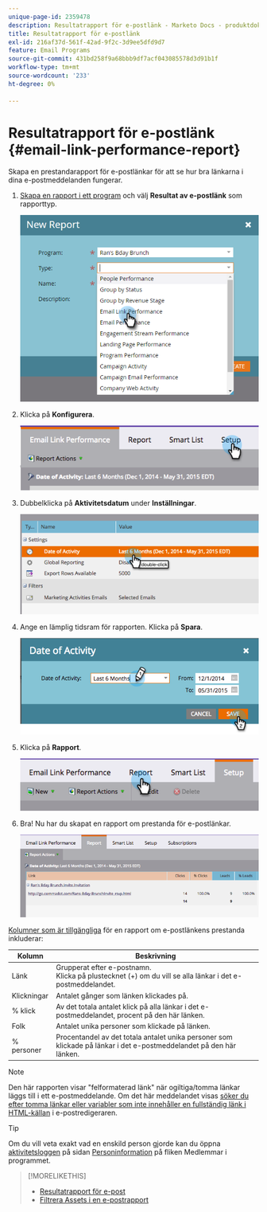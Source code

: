 ```yaml
---
unique-page-id: 2359478
description: Resultatrapport för e-postlänk - Marketo Docs - produktdokumentation
title: Resultatrapport för e-postlänk
exl-id: 216af37d-561f-42ad-9f2c-3d9ee5dfd9d7
feature: Email Programs
source-git-commit: 431bd258f9a68bbb9df7acf043085578d3d91b1f
workflow-type: tm+mt
source-wordcount: '233'
ht-degree: 0%

---
```


# Resultatrapport för e-postlänk {#email-link-performance-report}

Skapa en prestandarapport för e-postlänkar för att se hur bra länkarna i dina e-postmeddelanden fungerar.

1. [Skapa en rapport i ett program](/help/marketo/product-docs/reporting/basic-reporting/creating-reports/create-a-report-in-a-program.md) och välj **Resultat av e-postlänk** som rapporttyp.

   ![](assets/image2017-3-29-9-3a10-3a41.png)

1. Klicka på **Konfigurera**.

   ![](assets/image2015-5-20-11-3a18-3a0.png)

1. Dubbelklicka på **Aktivitetsdatum** under **Inställningar**.

   ![](assets/image2015-5-20-11-3a18-3a59.png)

1. Ange en lämplig tidsram för rapporten. Klicka på **Spara**.

   ![](assets/image2015-5-20-11-3a20-3a52.png)

1. Klicka på **Rapport**.

   ![](assets/image2015-5-20-11-3a22-3a24.png)

1. Bra! Nu har du skapat en rapport om prestanda för e-postlänkar.

   ![](assets/image2015-5-20-11-3a23-3a33.png)

[Kolumner som är tillgängliga](/help/marketo/product-docs/reporting/basic-reporting/editing-reports/select-report-columns.md) för en rapport om e-postlänkens prestanda inkluderar:

<table> 
 <thead> 
  <tr> 
   <th colspan="1" rowspan="1">Kolumn</th> 
   <th colspan="1" rowspan="1">Beskrivning</th> 
  </tr> 
 </thead> 
 <tbody> 
  <tr> 
   <td colspan="1" rowspan="1">Länk</td> 
   <td colspan="1" rowspan="1">Grupperat efter e-postnamn.<br>Klicka på plustecknet (+) om du vill se alla länkar i det e-postmeddelandet.</td> 
  </tr> 
  <tr> 
   <td colspan="1" rowspan="1">Klickningar</td> 
   <td colspan="1" rowspan="1">Antalet gånger som länken klickades på.</td> 
  </tr> 
  <tr> 
   <td colspan="1" rowspan="1">% klick</td> 
   <td colspan="1" rowspan="1">Av det totala antalet klick på alla länkar i det e-postmeddelandet, procent på den här länken.</td> 
  </tr> 
  <tr> 
   <td colspan="1" rowspan="1">Folk</td> 
   <td colspan="1" rowspan="1">Antalet unika personer som klickade på länken.</td> 
  </tr> 
  <tr> 
   <td colspan="1" rowspan="1">% personer</td> 
   <td colspan="1" rowspan="1">Procentandel av det totala antalet unika personer som klickade på länkar i det e-postmeddelandet på den här länken.</td> 
  </tr> 
 </tbody> 
</table>

>[!NOTE]
>
>Den här rapporten visar &quot;felformaterad länk&quot; när ogiltiga/tomma länkar läggs till i ett e-postmeddelande. Om det här meddelandet visas [söker du efter tomma länkar eller variabler som inte innehåller en fullständig länk i HTML-källan](/help/marketo/product-docs/email-marketing/general/functions-in-the-editor/edit-an-emails-html.md) i e-postredigeraren.

>[!TIP]
>
>Om du vill veta exakt vad en enskild person gjorde kan du öppna [aktivitetsloggen](/help/marketo/product-docs/core-marketo-concepts/smart-lists-and-static-lists/managing-people-in-smart-lists/filter-activity-types-in-the-activity-log-of-a-person.md) på sidan [Personinformation](/help/marketo/product-docs/core-marketo-concepts/smart-lists-and-static-lists/managing-people-in-smart-lists/using-the-person-detail-page.md) på fliken Medlemmar i programmet.

>[!MORELIKETHIS]
>
>* [Resultatrapport för e-post](/help/marketo/product-docs/email-marketing/email-programs/email-program-data/email-performance-report.md)
>* [Filtrera Assets i en e-postrapport](/help/marketo/product-docs/reporting/basic-reporting/report-activity/filter-assets-in-an-email-report.md)
